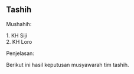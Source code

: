 Tashih
---
Mushahih: <p>1. KH Siji<br>2. KH Loro</p>

Penjelasan:
<p>Berikut ini hasil keputusan musyawarah tim tashih.</p>
